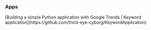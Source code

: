 <dt>

### Apps

<dl>

<dt>[Building a simple Python application with Google Trends | Keyword application](https://github.com/third-eye-cyborg/KeywordApplication)</dt>

</dl>

</dt>
